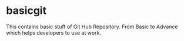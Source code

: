 # basicgit
This contains basic stuff of Git Hub Repository. From Basic to Advance which helps developers to use at work.
